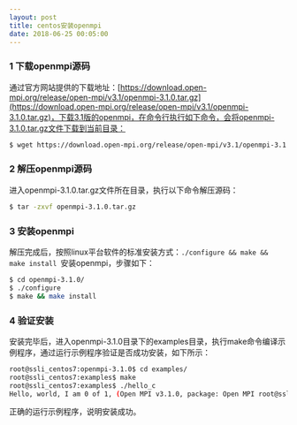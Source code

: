 ```yaml
---
layout: post
title: centos安装openmpi
date: 2018-06-25 00:05:00
---
```


### 1 下载openmpi源码

通过官方网站提供的下载地址：[https://download.open-mpi.org/release/open-mpi/v3.1/openmpi-3.1.0.tar.gz](https://download.open-mpi.org/release/open-mpi/v3.1/openmpi-3.1.0.tar.gz)，下载3.1版的openmpi，在命令行执行如下命令，会将openmpi-3.1.0.tar.gz文件下载到当前目录：

```bash
$ wget https://download.open-mpi.org/release/open-mpi/v3.1/openmpi-3.1.0.tar.gz
```

### 2 解压openmpi源码

进入openmpi-3.1.0.tar.gz文件所在目录，执行以下命令解压源码：

```bash
$ tar -zxvf openmpi-3.1.0.tar.gz
```

### 3 安装openmpi

解压完成后，按照linux平台软件的标准安装方式：`./configure && make && make install `安装openmpi，步骤如下：

```bash
$ cd openmpi-3.1.0/
$ ./configure
$ make && make install
```

### 4 验证安装

安装完毕后，进入openmpi-3.1.0目录下的examples目录，执行make命令编译示例程序，通过运行示例程序验证是否成功安装，如下所示：

```bash
root@ssli_centos7:openmpi-3.1.0$ cd examples/
root@ssli_centos7:examples$ make
root@ssli_centos7:examples$ ./hello_c 
Hello, world, I am 0 of 1, (Open MPI v3.1.0, package: Open MPI root@ssli_centos7 Distribution, ident: 3.1.0, repo rev: v3.1.0, May 07, 2018, 112)
```

正确的运行示例程序，说明安装成功。
